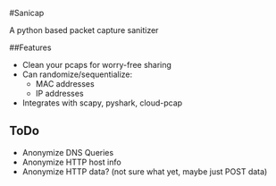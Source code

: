 #Sanicap

A python based packet capture sanitizer

##Features
* Clean your pcaps for worry-free sharing
* Can randomize/sequentialize:
    * MAC addresses
    * IP addresses
* Integrates with scapy, pyshark, cloud-pcap

## ToDo
* Anonymize DNS Queries
* Anonymize HTTP host info
* Anonymize HTTP data? (not sure what yet, maybe just POST data)